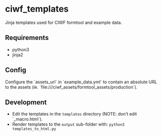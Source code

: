 # ciwf_templates

Jinja templates used for CIWF formtool and example data.

## Requirements

- python3
- jinja2

## Config

Configure the ´assets_url´ in ´example_data.yml´ to contain an absolute URL to the assets (ie. ´file:///ciwf_assets/formtool_assets/production´).

## Development

* Edit the templates in the `templates` directory (NOTE: don’t edit ´_macro.html´).
* Render templates to the `output` sub-folder with: `python3 templates_to_html.py`
